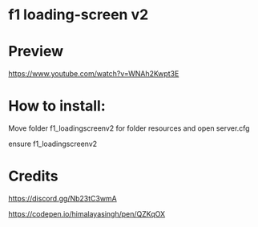 # f1 loading-screen v2

# Preview 
https://www.youtube.com/watch?v=WNAh2Kwpt3E

# How to install:
 Move folder f1_loadingscreenv2 for folder resources and open server.cfg
 
ensure f1_loadingscreenv2

# Credits 
https://discord.gg/Nb23tC3wmA

https://codepen.io/himalayasingh/pen/QZKqOX
